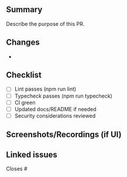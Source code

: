 ## Summary
Describe the purpose of this PR.

## Changes
- 

## Checklist
- [ ] Lint passes (npm run lint)
- [ ] Typecheck passes (npm run typecheck)
- [ ] CI green
- [ ] Updated docs/README if needed
- [ ] Security considerations reviewed

## Screenshots/Recordings (if UI)

## Linked issues
Closes #

